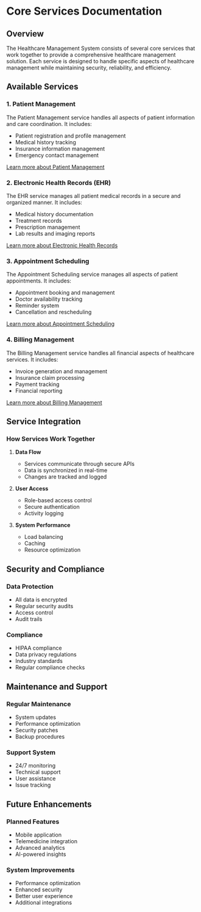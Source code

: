 # Core Services Documentation

## Overview
The Healthcare Management System consists of several core services that work together to provide a comprehensive healthcare management solution. Each service is designed to handle specific aspects of healthcare management while maintaining security, reliability, and efficiency.

## Available Services

### 1. Patient Management
The Patient Management service handles all aspects of patient information and care coordination. It includes:
- Patient registration and profile management
- Medical history tracking
- Insurance information management
- Emergency contact management

[Learn more about Patient Management](patient_management.md)

### 2. Electronic Health Records (EHR)
The EHR service manages all patient medical records in a secure and organized manner. It includes:
- Medical history documentation
- Treatment records
- Prescription management
- Lab results and imaging reports

[Learn more about Electronic Health Records](ehr.md)

### 3. Appointment Scheduling
The Appointment Scheduling service manages all aspects of patient appointments. It includes:
- Appointment booking and management
- Doctor availability tracking
- Reminder system
- Cancellation and rescheduling

[Learn more about Appointment Scheduling](appointment.md)

### 4. Billing Management
The Billing Management service handles all financial aspects of healthcare services. It includes:
- Invoice generation and management
- Insurance claim processing
- Payment tracking
- Financial reporting

[Learn more about Billing Management](billing.md)

<div style="page-break-after: always;"></div>

## Service Integration

### How Services Work Together
1. **Data Flow**
   - Services communicate through secure APIs
   - Data is synchronized in real-time
   - Changes are tracked and logged

2. **User Access**
   - Role-based access control
   - Secure authentication
   - Activity logging

3. **System Performance**
   - Load balancing
   - Caching
   - Resource optimization

## Security and Compliance

### Data Protection
- All data is encrypted
- Regular security audits
- Access control
- Audit trails

### Compliance
- HIPAA compliance
- Data privacy regulations
- Industry standards
- Regular compliance checks

## Maintenance and Support

### Regular Maintenance
- System updates
- Performance optimization
- Security patches
- Backup procedures

### Support System
- 24/7 monitoring
- Technical support
- User assistance
- Issue tracking

<div style="page-break-after: always;"></div>

## Future Enhancements

### Planned Features
- Mobile application
- Telemedicine integration
- Advanced analytics
- AI-powered insights

### System Improvements
- Performance optimization
- Enhanced security
- Better user experience
- Additional integrations